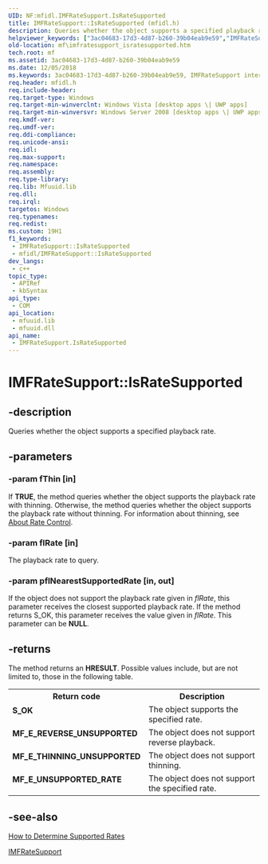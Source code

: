```yaml
---
UID: NF:mfidl.IMFRateSupport.IsRateSupported
title: IMFRateSupport::IsRateSupported (mfidl.h)
description: Queries whether the object supports a specified playback rate.
helpviewer_keywords: ["3ac04683-17d3-4d87-b260-39b04eab9e59","IMFRateSupport interface [Media Foundation]","IsRateSupported method","IMFRateSupport.IsRateSupported","IMFRateSupport::IsRateSupported","IsRateSupported","IsRateSupported method [Media Foundation]","IsRateSupported method [Media Foundation]","IMFRateSupport interface","mf.imfratesupport_isratesupported","mfidl/IMFRateSupport::IsRateSupported"]
old-location: mf\imfratesupport_isratesupported.htm
tech.root: mf
ms.assetid: 3ac04683-17d3-4d87-b260-39b04eab9e59
ms.date: 12/05/2018
ms.keywords: 3ac04683-17d3-4d87-b260-39b04eab9e59, IMFRateSupport interface [Media Foundation],IsRateSupported method, IMFRateSupport.IsRateSupported, IMFRateSupport::IsRateSupported, IsRateSupported, IsRateSupported method [Media Foundation], IsRateSupported method [Media Foundation],IMFRateSupport interface, mf.imfratesupport_isratesupported, mfidl/IMFRateSupport::IsRateSupported
req.header: mfidl.h
req.include-header: 
req.target-type: Windows
req.target-min-winverclnt: Windows Vista [desktop apps \| UWP apps]
req.target-min-winversvr: Windows Server 2008 [desktop apps \| UWP apps]
req.kmdf-ver: 
req.umdf-ver: 
req.ddi-compliance: 
req.unicode-ansi: 
req.idl: 
req.max-support: 
req.namespace: 
req.assembly: 
req.type-library: 
req.lib: Mfuuid.lib
req.dll: 
req.irql: 
targetos: Windows
req.typenames: 
req.redist: 
ms.custom: 19H1
f1_keywords:
 - IMFRateSupport::IsRateSupported
 - mfidl/IMFRateSupport::IsRateSupported
dev_langs:
 - c++
topic_type:
 - APIRef
 - kbSyntax
api_type:
 - COM
api_location:
 - mfuuid.lib
 - mfuuid.dll
api_name:
 - IMFRateSupport.IsRateSupported
---
```


# IMFRateSupport::IsRateSupported


## -description

Queries whether the object supports a specified playback rate.

## -parameters

### -param fThin [in]

If <b>TRUE</b>, the method queries whether the object supports the playback rate with thinning. Otherwise, the method queries whether the object supports the playback rate without thinning. For information about thinning, see <a href="https://docs.microsoft.com/windows/desktop/medfound/about-rate-control">About Rate Control</a>.

### -param flRate [in]

The playback rate to query.

### -param pflNearestSupportedRate [in, out]

If the object does not support the playback rate given in <i>flRate</i>, this parameter receives the closest supported playback rate. If the method returns S_OK, this parameter receives the value given in <i>flRate</i>. This parameter can be <b>NULL</b>.

## -returns

The method returns an <b>HRESULT</b>. Possible values include, but are not limited to, those in the following table.

<table>
<tr>
<th>Return code</th>
<th>Description</th>
</tr>
<tr>
<td width="40%">
<dl>
<dt><b>S_OK</b></dt>
</dl>
</td>
<td width="60%">
The object supports the specified rate.

</td>
</tr>
<tr>
<td width="40%">
<dl>
<dt><b>MF_E_REVERSE_UNSUPPORTED</b></dt>
</dl>
</td>
<td width="60%">
The object does not support reverse playback.

</td>
</tr>
<tr>
<td width="40%">
<dl>
<dt><b>MF_E_THINNING_UNSUPPORTED</b></dt>
</dl>
</td>
<td width="60%">
The object does not support thinning.

</td>
</tr>
<tr>
<td width="40%">
<dl>
<dt><b>MF_E_UNSUPPORTED_RATE</b></dt>
</dl>
</td>
<td width="60%">
The object does not support the specified rate.

</td>
</tr>
</table>

## -see-also

<a href="https://docs.microsoft.com/windows/desktop/medfound/how-to-determine-supported-rates">How to Determine Supported Rates</a>



<a href="https://docs.microsoft.com/windows/desktop/api/mfidl/nn-mfidl-imfratesupport">IMFRateSupport</a>

